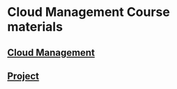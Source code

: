 # Cloud Management Course materials
## [Cloud Management](https://github.com/captainarcher/cloud-management-course/edit/master/homework/README.md)
## [Project](https://github.com/captainarcher/cloud-management-course/edit/master/project/README.md)
